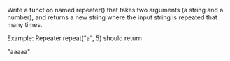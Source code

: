 Write a function named repeater() that takes two arguments (a string and a number), and returns a new string where the input string is repeated that many times.

Example:
Repeater.repeat("a", 5)
should return

"aaaaa"